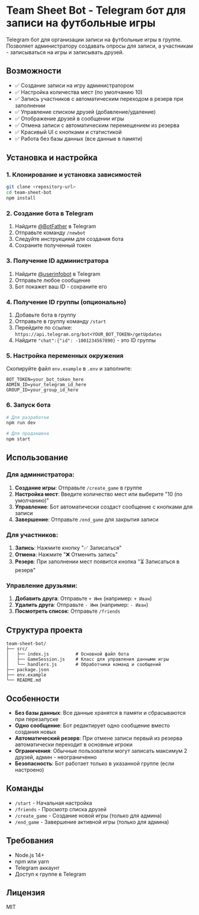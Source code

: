 # Team Sheet Bot - Telegram бот для записи на футбольные игры

Telegram бот для организации записи на футбольные игры в группе. Позволяет администратору создавать опросы для записи, а участникам - записываться на игры и записывать друзей.

## Возможности

- ✅ Создание записи на игру администратором
- ✅ Настройка количества мест (по умолчанию 10)
- ✅ Запись участников с автоматическим переходом в резерв при заполнении
- ✅ Управление списком друзей (добавление/удаление)
- ✅ Отображение друзей в сообщении игры
- ✅ Отмена записи с автоматическим перемещением из резерва
- ✅ Красивый UI с кнопками и статистикой
- ✅ Работа без базы данных (все данные в памяти)

## Установка и настройка

### 1. Клонирование и установка зависимостей

```bash
git clone <repository-url>
cd team-sheet-bot
npm install
```

### 2. Создание бота в Telegram

1. Найдите [@BotFather](https://t.me/BotFather) в Telegram
2. Отправьте команду `/newbot`
3. Следуйте инструкциям для создания бота
4. Сохраните полученный токен

### 3. Получение ID администратора

1. Найдите [@userinfobot](https://t.me/userinfobot) в Telegram
2. Отправьте любое сообщение
3. Бот покажет ваш ID - сохраните его

### 4. Получение ID группы (опционально)

1. Добавьте бота в группу
2. Отправьте в группу команду `/start`
3. Перейдите по ссылке: `https://api.telegram.org/bot<YOUR_BOT_TOKEN>/getUpdates`
4. Найдите `"chat":{"id": -1001234567890}` - это ID группы

### 5. Настройка переменных окружения

Скопируйте файл `env.example` в `.env` и заполните:

```env
BOT_TOKEN=your_bot_token_here
ADMIN_ID=your_telegram_id_here
GROUP_ID=your_group_id_here
```

### 6. Запуск бота

```bash
# Для разработки
npm run dev

# Для продакшена
npm start
```

## Использование

### Для администратора:

1. **Создание игры**: Отправьте `/create_game` в группе
2. **Настройка мест**: Введите количество мест или выберите "10 (по умолчанию)"
3. **Управление**: Бот автоматически создаст сообщение с кнопками для записи
4. **Завершение**: Отправьте `/end_game` для закрытия записи

### Для участников:

1. **Запись**: Нажмите кнопку "✅ Записаться"
2. **Отмена**: Нажмите "❌ Отменить запись"
3. **Резерв**: При заполнении мест появится кнопка "⏳ Записаться в резерв"

### Управление друзьями:

1. **Добавить друга**: Отправьте `+ Имя` (например: `+ Иван`)
2. **Удалить друга**: Отправьте `- Имя` (например: `- Иван`)
3. **Посмотреть список**: Отправьте `/friends`

## Структура проекта

```
team-sheet-bot/
├── src/
│   ├── index.js          # Основной файл бота
│   ├── GameSession.js    # Класс для управления данными игры
│   └── handlers.js       # Обработчики команд и сообщений
├── package.json
├── env.example
└── README.md
```

## Особенности

- **Без базы данных**: Все данные хранятся в памяти и сбрасываются при перезапуске
- **Одно сообщение**: Бот редактирует одно сообщение вместо создания новых
- **Автоматический резерв**: При отмене записи первый из резерва автоматически переходит в основные игроки
- **Ограничения**: Обычные пользователи могут записать максимум 2 друзей, админ - неограниченно
- **Безопасность**: Бот работает только в указанной группе (если настроено)

## Команды

- `/start` - Начальная настройка
- `/friends` - Просмотр списка друзей
- `/create_game` - Создание новой игры (только для админа)
- `/end_game` - Завершение активной игры (только для админа)

## Требования

- Node.js 14+
- npm или yarn
- Telegram аккаунт
- Доступ к группе в Telegram

## Лицензия

MIT
